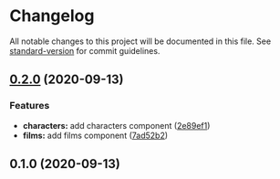 # Changelog

All notable changes to this project will be documented in this file. See [standard-version](https://github.com/conventional-changelog/standard-version) for commit guidelines.

## [0.2.0](https://github.com/dharmik0810/star-wars/compare/v0.1.0...v0.2.0) (2020-09-13)

### Features

- **characters:** add characters component ([2e89ef1](https://github.com/dharmik0810/star-wars/commit/2e89ef1fd6eaca997ba15cdbe30109a9a25462ad))
- **films:** add films component ([7ad52b2](https://github.com/dharmik0810/star-wars/commit/7ad52b2e452b2eb663e16ba113e17dee0181fd9c))

## 0.1.0 (2020-09-13)
